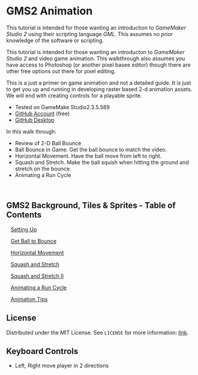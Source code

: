 # GMS2 Animation


<!-- OVERVIEW -->
This tutorial is intended for those wanting an introduction to <i>GameMaker Studio 2</i> using their scripting language <i>GML</i>. This assumes no prior knowledge of the software or scripting. 

This tutorial is intended for those wanting an introducton to <i>GameMaker Studio 2</i> and video game animation. 
This walkthrough also assumes you have access to Photoshop (or another pixel basee editor) though there are other free options out there for pixel editing.
		
This is a just a primer on game animation and not a detailed guide.  It is just to get you up and running in developing raster based 2-d animation assets.  We will end with creating controls for a playable sprite. 

* Tested on GameMake Studio2.3.5.589
* [GitHub Account](https://github.com) (free)
* [GitHub Desktop](https://desktop.github.com)

In this walk through:

* Review of 2-D Ball Bounce
* Ball Bounce in Game. Get the ball bounce to match the video.
* Horizontal Movement.  Have the ball move from left to right.
* Squash and Stretch.  Make the ball squish when hitting the ground and stretch on the bounce.
* Animating a Run Cycle

<br>


<!-- TOC -->
## GMS2 Background, Tiles & Sprites - Table of Contents

<kbd></kbd> &nbsp;&nbsp; [Setting Up](setting-up/README.md#user-content-setting-up) <br>

<kbd></kbd> &nbsp;&nbsp; [Get Ball to Bounce](bounce-ball/README.md#user-content-get-ball-to-bounce) <br>
>

<kbd></kbd> &nbsp;&nbsp; [Horizontal Movement](horizontal-movement/README.md#user-content-horizontal-movement) <br>

<kbd></kbd> &nbsp;&nbsp; [Squash and Stretch](squash-stretch/README.md#user-content-squash-and-stretch) <br>
>

<kbd></kbd> &nbsp;&nbsp; [Squash and Stretch II](squash-stretch-ii/README.md#user-content-squash-and-stretch-ii) <br>
>

<kbd></kbd> &nbsp;&nbsp; [Animating a Run Cycle](run-cycle/README.md#user-content-animating-a-run-cycle) <br>
>

<kbd></kbd> &nbsp;&nbsp; [Animation Tips](animation-tips/README.md#user-content-animation-tips) <br>
>

<!-- LICENSE -->
## License
Distributed under the MIT License. See `LICENSE` for more information: [link](LICENSE).

## Keyboard Controls
* Left, Right move player in 2 directions
                                                                                                                                                                                                                                                                                                                                                           
